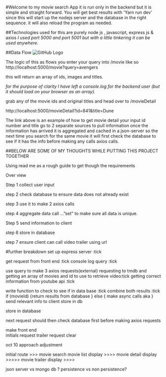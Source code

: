 #Welcome to my movie search App
it is run only in the backend but it is simple and straight forward.
You will get best results with 'Yarn run dev'
since this will start up the nodejs server and the database in the right sequence.
it will also reload the program as needed. 

##Technologies used
for this are purely node js , javascript, express js &
axios 
*I used port 5000 and port 5001 but with a little tinkering it can be used anywhere.*

##Data Flow 
![GitHub Logo](/images/dataflow.png)

The logic of this as flows 
you enter your query into /movie 
like so 
http://localhost:5000/movie?query=avengers

this will return an array of ids, images and titles.

*for the purpose of clarity I have left a console.log for the backend user (but it should load on your browser as an array).*

grab any of the movie ids and original titles and head over to 
/movieDetail

http://localhost:5000/movieDetail?id=841&title=Dune

The link above is an example of how to get movie detail
your input id number and title go to 2 separate sources to pull information
once the information has arrived it is aggregated and cached in a json-server
so the next time you search for the same movie it will first check the database to see if it has the info before making any calls axios calls.


##BELOW ARE SOME OF MY THOUGHTS WHILE PUTTING THIS PROJECT TOGETHER

Using read me as a rough guide to get though the requirements 

Over view 
 
Step 1 collect user input 

step 2 check database to ensure data does not already exist

step 3 use it to make 2 axios calls 

step 4 aggregate data call ...”set” to make sure all data is unique.

Step 5 send information to client

step 6  store in database


step 7 ensure client can call video trailer using url





#further breakdown 
set up express server :tick

get request from front end :tick
console log query :tick


use query to make 3 axios requests(external)
requesting to tmdb and getting an array of movies and id to use to retrieve video:tick 
getting correct information from youtube api :tick

write function to check to see if in data base :tick
combine both results :tick
if (movieId) {return results from database }
else {
    make async calls aka 
}
send relevant info to client
store in db 

store in database

next request should then check database first before making axios requests 

make front end  
initials request 
trailer request
clear 

oct 10 approach adjustment

initial route >>> movie search 
movie list display >>>>
movie detail display >>>>>
movie trailer display >>>>

json server vs mongo db ? 
persistence vs non persistence?
